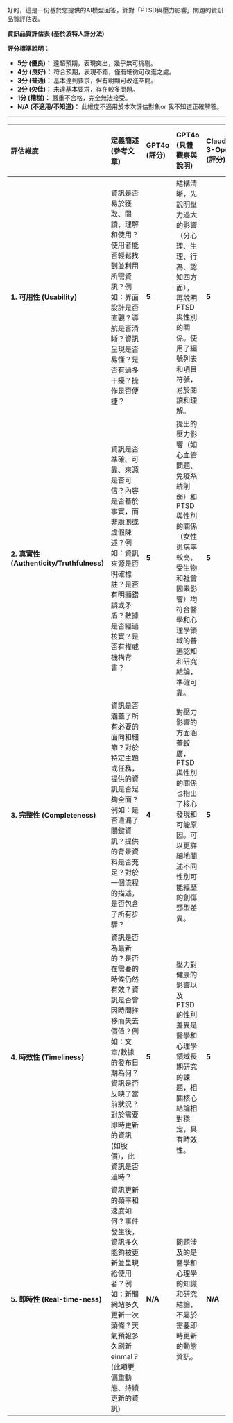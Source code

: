 好的，這是一份基於您提供的AI模型回答，針對「PTSD與壓力影響」問題的資訊品質評估表。

**資訊品質評估表 (基於波特人評分法)**

**評分標準說明：**
*   **5分 (優良)：** 遠超預期，表現突出，幾乎無可挑剔。
*   **4分 (良好)：** 符合預期，表現不錯，僅有細微可改進之處。
*   **3分 (普通)：** 基本達到要求，但有明顯可改進空間。
*   **2分 (欠佳)：** 未達基本要求，存在較多問題。
*   **1分 (糟糕)：** 嚴重不合格，完全無法接受。
*   **N/A (不適用/不知道)：** 此維度不適用於本次評估對象or 我不知道正確解答。

---

| 評估維度          | 定義簡述 (參考文章)                                                                                                                                                              | GPT4o (評分) | GPT4o (具體觀察與說明)                                                                                                                                                                                                                                                                                                  | Claude-3-Opus (評分) | Claude-3-Opus (具體觀察與說明)                                                                                                                                                                                                                                                                                                   | Gemma3 27b (評分) | Gemma3 27b (具體觀察與說明)                                                                                                                                                                                                                                                                                               | Nemotron 49B (評分) | Nemotron 49B (具體觀察與說明)                                                                                                                                                                                                                                                          |
| :---------------- | :----------------------------------------------------------------------------------------------------------------------------------------------------------------------------- | :---------- | :------------------------------------------------------------------------------------------------------------------------------------------------------------------------------------------------------------------------------------------------------------------------------------------------------- | :------------------ | :------------------------------------------------------------------------------------------------------------------------------------------------------------------------------------------------------------------------------------------------------------------------------------------------------------------------------------------------------------------------- | :--------------- | :----------------------------------------------------------------------------------------------------------------------------------------------------------------------------------------------------------------------------------------------------------------------------------------------------------------------------- | :----------------- | :---------------------------------------------------------------------------------------------------------------------------------------------------------------------------------------------------------------------------------------------------------------------------------------- |
| **1. 可用性 (Usability)** | 資訊是否易於獲取、閱讀、理解和使用？使用者能否輕鬆找到並利用所需資訊？例如：界面設計是否直觀？導航是否清晰？資訊呈現是否易懂？是否有過多干擾？操作是否便捷？                                                                 | **5**       | 結構清晰，先說明壓力過大的影響（分心理、生理、行為、認知四方面），再說明PTSD與性別的關係。使用了編號列表和項目符號，易於閱讀和理解。                                                                                                                                                                                     | **5**             | 結構清晰，先列舉壓力過大的影響（分生理、心理、行為三方面），再討論PTSD與性別的關係，最後有總結。使用了項目符號，使內容條理分明。                                                                                                                                                                                              | **5**            | 結構非常清晰，先說明壓力過大的影響（分生理、心理、行為三方面），再說明PTSD與性別的跨文化研究，最後有總結。對每個影響方面都列舉了多個具體例子，使內容更易理解。                                                                                                                                                                     | **5**              | 結構清晰，先列舉壓力過大對個體的傷害，再分析PTSD與性別的關係。使用了編號列表，條理清晰，易於閱讀。                                                                                                                                                                                                |
| **2. 真實性 (Authenticity/Truthfulness)** | 資訊是否準確、可靠、來源是否可信？內容是否基於事實，而非臆測或虛假陳述？例如：資訊來源是否明確標註？是否有明顯錯誤或矛盾？數據是否經過核實？是否有權威機構背書？                                                                       | **5**       | 提出的壓力影響（如心血管問題、免疫系統削弱）和PTSD與性別的關係（女性患病率較高，受生物和社會因素影響）均符合醫學和心理學領域的普遍認知和研究結論，準確可靠。                                                                                                                                                                | **5**             | 提出的壓力影響（如免疫下降、心血管問題、情緒低落等）和PTSD與性別的關係（女性患病率高，可能原因分析）均基於醫學和心理學的現有研究和理論，真實可信。                                                                                                                                                                                | **5**            | 提出的壓力影響（如免疫受損、心血管疾病風險增加、焦慮憂鬱等）和PTSD與性別的跨文化研究結論（女性風險較高，但受文化影響）均符合相關領域的學術研究成果，準確可靠。                                                                                                                                                                   | **5**              | 列舉的壓力影響（心理、生理、認知、社交、行為）和PTSD與性別的關係（女性發病率高、創傷暴露類型、表現差異、文化因素）均為醫學和心理學領域的常見觀點，真實可靠。                                                                                                                                                    |
| **3. 完整性 (Completeness)** | 資訊是否涵蓋了所有必要的面向和細節？對於特定主題或任務，提供的資訊是否足夠全面？例如：是否遺漏了關鍵資訊？提供的背景資料是否充足？對於一個流程的描述，是否包含了所有步驟？                                                                         | **4**       | 對壓力影響的方面涵蓋較廣，PTSD與性別的關係也指出了核心發現和可能原因。可以更詳細地闡述不同性別可能經歷的創傷類型差異。                                                                                                                                                                                   | **5**             | 對壓力影響的生理、心理、行為方面都列舉了多個具體表現。對PTSD與性別的關係，不僅指出現象，還分析了五種可能的原因，非常完整。                                                                                                                                                                                        | **5**            | 對壓力影響的生理、心理、行為三方面都進行了非常詳細的列舉。對PTSD與性別的跨文化研究也進行了細緻的分析，指出了整體趨勢和文化差異，完整性極高。                                                                                                                                                                       | **5**              | 對壓力影響的方面涵蓋了心理、生理、認知、社交和行為，非常全面。對PTSD與性別的關係分析了發病率、創傷暴露、表現差異和文化因素四個方面，論述完整。                                                                                                                                                             |
| **4. 時效性 (Timeliness)** | 資訊是否為最新的？是否在需要的時候仍然有效？資訊是否會因時間推移而失去價值？例如：文章/數據的發布日期為何？資訊是否反映了當前狀況？對於需要即時更新的資訊 (如股價)，此資訊是否過時？                                                               | **5**       | 壓力對健康的影響以及PTSD的性別差異是醫學和心理學領域長期研究的課題，相關核心結論相對穩定，具有時效性。                                                                                                                                                                                          | **5**             | 相關的醫學和心理學知識是長期積累和驗證的，核心觀點具有持續的有效性。                                                                                                                                                                                                                     | **5**            | 對壓力和PTSD的影響及性別差異的論述，基於目前醫學和心理學的普遍認知，時效性良好。                                                                                                                                                                                                       | **5**              | 關於壓力的影響和PTSD的性別差異的醫學和心理學研究結論具有普遍性和持續性，時效性強。                                                                                                                                                                                                   |
| **5. 即時性 (Real-time-ness)** | 資訊更新的頻率和速度如何？事件發生後，資訊多久能夠被更新並呈現給使用者？例如：新聞網站多久更新一次頭條？天氣預報多久刷新 einmal？ (此項更偏重動態、持續更新的資訊)                                                                           | **N/A**     | 問題涉及的是醫學和心理學的知識和研究結論，不屬於需要即時更新的動態資訊。                                                                                                                                                                                                                        | **N/A**           | 問題探討的是相對穩定的醫學和心理學知識。                                                                                                                                                                                                                                                 | **N/A**          | 問題所探討的內容是醫學和心理學的基礎知識和研究發現，其核心觀點相對穩定，不要求即時更新。                                                                                                                                                                                                       | **N/A**            | 問題內容為醫學和心理學知識，非即時性資訊。                                                                                                                                                                                                                                         |